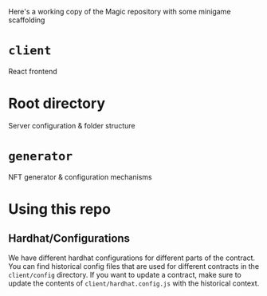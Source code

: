 <!-- Originally at signal-k/theclub -> Code relating to the Signal Kinetics DAO -->

Here's a working copy of the Magic repository with some minigame scaffolding

# `client`

React frontend

# Root directory
Server configuration & folder structure

# `generator` 
NFT generator & configuration mechanisms

# Using this repo
## Hardhat/Configurations
We have different hardhat configurations for different parts of the contract. You can find historical config files that are used for different contracts in the `client/config` directory. If you want to update a contract, make sure to update the contents of `client/hardhat.config.js` with the historical context.